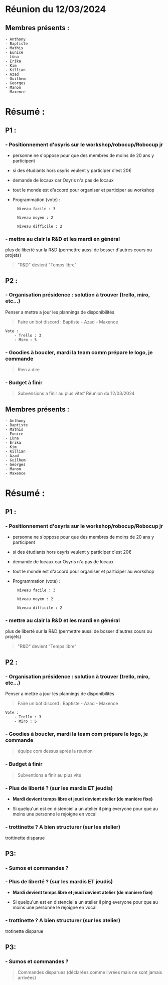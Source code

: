# Réunion du 12/03/2024

## Membres présents  :
    - Anthony
    - Baptiste
    - Mathis
    - Eunice
    - Lùna
    - Érika
    - Kim
    - Killian
    - Azad
    - Guilhem
    - Georges
    - Manon
    - Maxence


# Résumé :

## P1 :
### - Positionnement d'osyris sur le workshop/robocup/Robocup jr 

- personne ne s'oppose pour que des membres de moins de 20 ans y participent

- si des étudiants hors osyris veulent y participer c'est 20€

- demande de locaux car Osyris n'a pas de locaux

- tout le monde est d'accord pour organiser et participer au workshop

- Programmation (vote) :

        Niveau facile : 3

        Niveau moyen : 2

        Niveau difficile : 2

### - mettre au clair la R&D et les mardi en général 

plus de liberté sur la R&D (permettre aussi de bosser d'autres cours ou projets)

> "R&D" devient "Temps libre"

## P2 :
### - Organisation présidence : solution à trouver (trello, miro, etc...)

Penser a mettre a jour les plannings de disponibilités 
> Faire un bot discord : Baptiste - Azad - Maxence

    Vote :
        - Trello : 3
        - Miro : 5

### - Goodies à boucler, mardi la team comm prépare le logo, je commande

> Rien a dire

###  - Budget à finir

> Subvensions a finir au plus vite# Réunion du 12/03/2024

## Membres présents  :
    - Anthony
    - Baptiste
    - Mathis
    - Eunice
    - Lùna
    - Érika
    - Kim
    - Killian
    - Azad
    - Guilhem
    - Georges
    - Manon
    - Maxence


# Résumé :

## P1 :
### - Positionnement d'osyris sur le workshop/robocup/Robocup jr 

- personne ne s'oppose pour que des membres de moins de 20 ans y participent

- si des étudiants hors osyris veulent y participer c'est 20€

- demande de locaux car Osyris n'a pas de locaux

- tout le monde est d'accord pour organiser et participer au workshop

- Programmation (vote) :

        Niveau facile : 3

        Niveau moyen : 2

        Niveau difficile : 2

### - mettre au clair la R&D et les mardi en général 

plus de liberté sur la R&D (permettre aussi de bosser d'autres cours ou projets)

> "R&D" devient "Temps libre"

## P2 :
### - Organisation présidence : solution à trouver (trello, miro, etc...)

Penser a mettre a jour les plannings de disponibilités 
> Faire un bot discord : Baptiste - Azad - Maxence

    Vote :
        - Trello : 3
        - Miro : 5

### - Goodies à boucler, mardi la team com prépare le logo, je commande

> équipe com dessus après la réunion

###  - Budget à finir

> Subventions a finir au plus vite

### - Plus de liberté ? (sur les mardis ET jeudis)
- **Mardi devient temps libre et jeudi devient atelier (de manière fixe)**

- Si quelqu'un est en distenciel a un atelier il ping everyone pour que au moins une personne le rejoigne en vocal 

### - trottinette ? A bien structurer (sur les atelier)

trottinette disparue

## P3:
### - Sumos et commandes ?

### - Plus de liberté ? (sur les mardis ET jeudis)
- **Mardi devient temps libre et jeudi devient atelier (de maniere fixe)**

- Si quelqu'un est en distenciel a un atelier il ping everyone pour que au moins une personne le rejoigne en vocal 

### - trottinette ? A bien structurer (sur les atelier)

trotinette disparue

## P3:
### - Sumos et commandes ?

> Commandes disparues (déclarées comme livrées mais ne sont jamais arrivées)